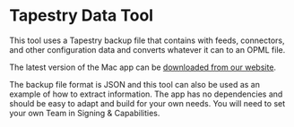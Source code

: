 # Tapestry Data Tool

This tool uses a Tapestry backup file that contains with feeds, connectors, and other configuration data and converts whatever it can to an OPML file.

The latest version of the Mac app can be [downloaded from our website](https://files.iconfactory.net/software/TapestryDataTool.zip).

The backup file format is JSON and this tool can also be used as an example of how to extract information. The app has no dependencies and should be easy to adapt and build for your own needs. You will need to set your own Team in Signing & Capabilities.

